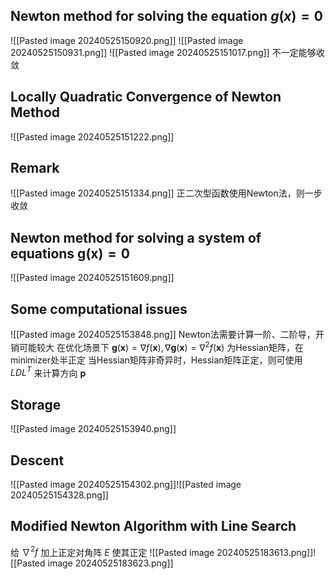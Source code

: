 ## Newton method for solving the equation $g(x)=0$
![[Pasted image 20240525150920.png]]
![[Pasted image 20240525150931.png]]
![[Pasted image 20240525151017.png]]
不一定能够收敛
## Locally Quadratic Convergence of Newton Method
![[Pasted image 20240525151222.png]]
## Remark
![[Pasted image 20240525151334.png]]
正二次型函数使用Newton法，则一步收敛
## Newton method for solving a system of equations $\textbf{g}(\textbf{x}) = 0$ 
![[Pasted image 20240525151609.png]]
## Some computational issues
![[Pasted image 20240525153848.png]]
Newton法需要计算一阶、二阶导，开销可能较大
在优化场景下 $\textbf{g}(\textbf{x})=\nabla f(\textbf{x}),\nabla\textbf{g}(\textbf{x})=\nabla^2 f(\textbf{x})$ 为Hessian矩阵，在minimizer处半正定
当Hessian矩阵非奇异时，Hessian矩阵正定，则可使用 $LDL^T$ 来计算方向 $\textbf{p}$ 
## Storage
![[Pasted image 20240525153940.png]]
## Descent
![[Pasted image 20240525154302.png]]![[Pasted image 20240525154328.png]]
## Modified Newton Algorithm with Line Search
给 $\nabla^2f$ 加上正定对角阵 $E$ 使其正定
![[Pasted image 20240525183613.png]]![[Pasted image 20240525183623.png]]